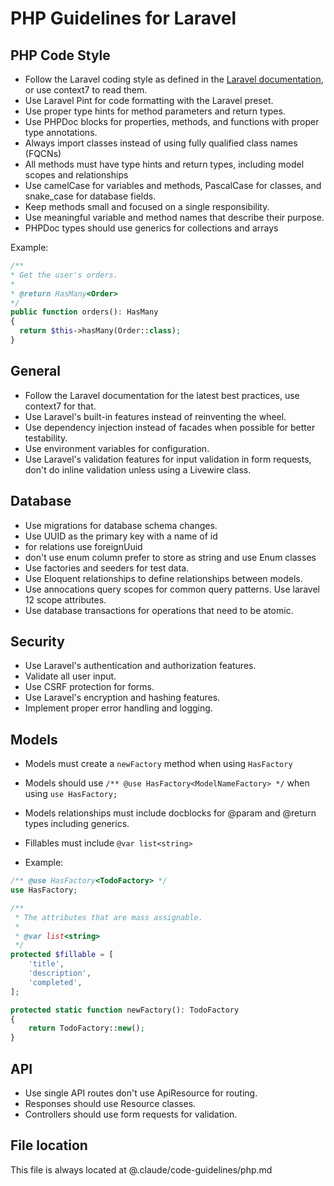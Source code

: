 # PHP Guidelines for Laravel

## PHP Code Style

- Follow the Laravel coding style as defined in the [Laravel documentation](https://laravel.com/docs/master/contributions#coding-style), or use context7 to read them.
- Use Laravel Pint for code formatting with the Laravel preset.
- Use proper type hints for method parameters and return types.
- Use PHPDoc blocks for properties, methods, and functions with proper type annotations.
- Always import classes instead of using fully qualified class names (FQCNs)
- All methods must have type hints and return types, including model scopes and relationships
- Use camelCase for variables and methods, PascalCase for classes, and snake_case for database fields.
- Keep methods small and focused on a single responsibility.
- Use meaningful variable and method names that describe their purpose.
- PHPDoc types should use generics for collections and arrays

Example:

```php
/**
* Get the user's orders.
*
* @return HasMany<Order>
*/
public function orders(): HasMany
{
  return $this->hasMany(Order::class);
}
```

## General

- Follow the Laravel documentation for the latest best practices, use context7 for that.
- Use Laravel's built-in features instead of reinventing the wheel.
- Use dependency injection instead of facades when possible for better testability.
- Use environment variables for configuration.
- Use Laravel's validation features for input validation in form requests, don't do inline validation unless using a Livewire class.

## Database

- Use migrations for database schema changes.
- Use UUID as the primary key with a name of id
- for relations use foreignUuid
- don't use enum column prefer to store as string and use Enum classes
- Use factories and seeders for test data.
- Use Eloquent relationships to define relationships between models.
- Use annocations query scopes for common query patterns. Use laravel 12 scope attributes.
- Use database transactions for operations that need to be atomic.

## Security

- Use Laravel's authentication and authorization features.
- Validate all user input.
- Use CSRF protection for forms.
- Use Laravel's encryption and hashing features.
- Implement proper error handling and logging.

## Models

- Models must create a `newFactory` method when using `HasFactory`
- Models should use `/** @use HasFactory<ModelNameFactory> */` when using `use HasFactory;`
- Models relationships must include docblocks for @param and @return types including generics.
- Fillables must include `@var list<string>`

- Example:

```php
/** @use HasFactory<TodoFactory> */
use HasFactory;

/**
 * The attributes that are mass assignable.
 *
 * @var list<string>
 */
protected $fillable = [
    'title',
    'description',
    'completed',
];

protected static function newFactory(): TodoFactory
{
    return TodoFactory::new();
}
```

## API

- Use single API routes don't use ApiResource for routing.
- Responses should use Resource classes.
- Controllers should use form requests for validation.

## File location

This file is always located at @.claude/code-guidelines/php.md
